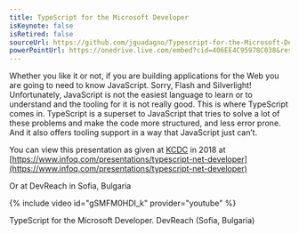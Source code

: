```yaml
---
title: TypeScript for the Microsoft Developer
isKeynote: false
isRetired: false
sourceUrl: https://github.com/jguadagno/Typescript-for-the-Microsoft-Developer
powerPointUrl: https://onedrive.live.com/embed?cid=406EE4C95978C038&resid=406EE4C95978C038%2174186&authkey=AGIPgSzQDLKDx2I&em=2
---
```

Whether you like it or not, if you are building applications for the Web you are going to need to know JavaScript. Sorry, Flash and Silverlight! Unfortunately, JavaScript is not the easiest language to learn or to understand and the tooling for it is not really good. This is where TypeScript comes in. TypeScript is a superset to JavaScript that tries to solve a lot of these problems and make the code more structured, and less error prone. And it also offers tooling support in a way that JavaScript just can’t.

You can view this presentation as given at [KCDC](http://www.kcdc.info/) in 2018 at [https://www.infoq.com/presentations/typescript-net-developer](https://www.infoq.com/presentations/typescript-net-developer)

Or at DevReach in Sofia, Bulgaria

{% include video id="gSMFM0HDI_k" provider="youtube" %}
<figcaption>TypeScript for the Microsoft Developer. DevReach (Sofia, Bulgaria)</figcaption>